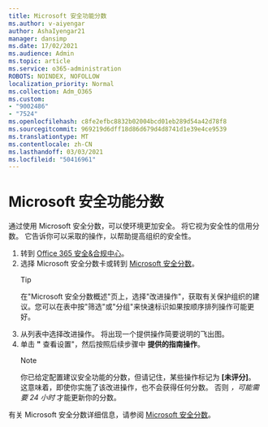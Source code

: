 ```yaml
---
title: Microsoft 安全功能分数
ms.author: v-aiyengar
author: AshaIyengar21
manager: dansimp
ms.date: 17/02/2021
ms.audience: Admin
ms.topic: article
ms.service: o365-administration
ROBOTS: NOINDEX, NOFOLLOW
localization_priority: Normal
ms.collection: Adm_O365
ms.custom:
- "9002486"
- "7524"
ms.openlocfilehash: c8fe2efbc8832b02004bcd01eb289d54a42d78f8
ms.sourcegitcommit: 969219d6dff18d86d679d4d8741d1e39e4ce9539
ms.translationtype: MT
ms.contentlocale: zh-CN
ms.lasthandoff: 03/03/2021
ms.locfileid: "50416961"
---
```

# <a name="microsoft-secure-score"></a>Microsoft 安全功能分数

通过使用 Microsoft 安全分数，可以使环境更加安全。 将它视为安全性的信用分数。 它告诉你可以采取的操作，以帮助提高组织的安全性。

1. 转到 [Office 365 安全&合规中心](https://go.microsoft.com/fwlink/p/?linkid=2077143)。
1. 选择 Microsoft 安全分数卡或转到 [Microsoft 安全分数](https://go.microsoft.com/fwlink/?linkid=2099589)。
    > [!TIP]
    >  在"Microsoft 安全分数概述"页上，选择"改进操作"，获取有关保护组织的建议。您可以在表中按"筛选"或"分组"来快速标识如果按顺序排列操作可能更好。
1. 从列表中选择改进操作。 将出现一个提供操作简要说明的飞出图。
1. 单击 **"** 查看设置"，然后按照后续步骤中 **提供的指南操作**。
    > [!NOTE]
    > 你已给定配置建议安全功能的分数，但请记住，某些操作标记为 **[未评分]**。 这意味着，即使你实施了该改进操作，也不会获得任何分数。 否则 *，可能需要 24 小时* 才能更新你的分数。

有关 Microsoft 安全分数详细信息，请参阅 [Microsoft 安全分数](https://go.microsoft.com/fwlink/?linkid=2103077)。